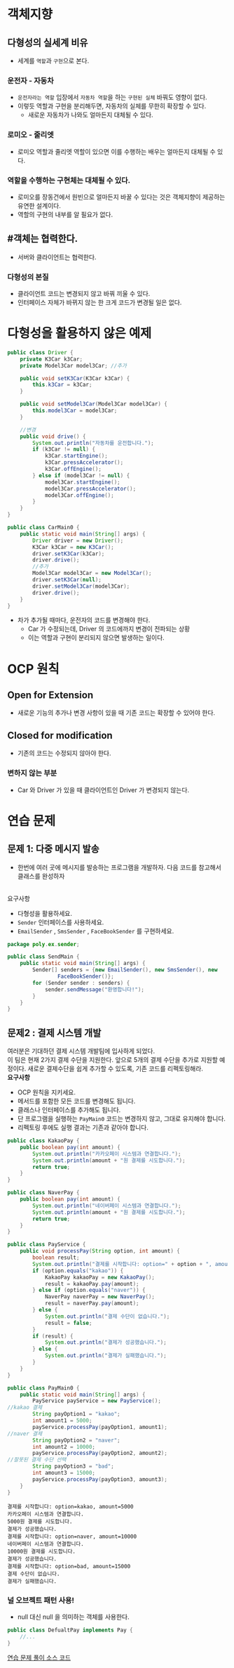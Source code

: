 # 객체지향

## 다형성의 실세계 비유

- 세계를 `역할`과 `구현`으로 본다.

### 운전자 - 자동차

- `운전자라는 역할` 입장에서 `자동차 역할`을 하는 `구현된 실체` 바꿔도 영향이 없다.
- 이렇듯 역할과 구현을 분리해두면, 자동차의 실체를 무한히 확장할 수 있다.
    - 새로운 자동차가 나와도 얼마든지 대체될 수 있다.

### 로미오 - 줄리엣

- 로미오 역할과 줄리엣 역할이 있으면 이를 수행하는 배우는 얼마든지 대체될 수 있다.

### 역할을 수행하는 구현체는 대체될 수 있다.

- 로미오를 장동건에서 원빈으로 얼마든지 바꿀 수 있다는 것은 객체지향이 제공하는 유연한 설계이다.
- 역할의 구현의 내부를 알 필요가 없다.

## #객체는 협력한다.

- 서버와 클라이언트는 협력한다.

### 다형성의 본질

- 클라이언트 코드는 변경되지 않고 바꿔 끼울 수 있다.
- 인터페이스 자체가 바뀌지 않는 한 크게 코드가 변경될 일은 없다.

# 다형성을 활용하지 않은 예제

```java
public class Driver {
    private K3Car k3Car;
    private Model3Car model3Car; //추가

    public void setK3Car(K3Car k3Car) {
        this.k3Car = k3Car;
    }

    public void setModel3Car(Model3Car model3Car) {
        this.model3Car = model3Car;
    }

    //변경
    public void drive() {
        System.out.println("자동차를 운전합니다.");
        if (k3Car != null) {
            k3Car.startEngine();
            k3Car.pressAccelerator();
            k3Car.offEngine();
        } else if (model3Car != null) {
            model3Car.startEngine();
            model3Car.pressAccelerator();
            model3Car.offEngine();
        }
    }
}

```

```java
public class CarMain0 {
    public static void main(String[] args) {
        Driver driver = new Driver();
        K3Car k3Car = new K3Car();
        driver.setK3Car(k3Car);
        driver.drive();
        //추가
        Model3Car model3Car = new Model3Car();
        driver.setK3Car(null);
        driver.setModel3Car(model3Car);
        driver.drive();
    }
}
```

- 차가 추가될 때마다, 운전자의 코드를 변경해야 한다.
    - Car 가 수정되는데, Driver 의 코드에까지 변경이 전파되는 상황
    - 이는 역할과 구현이 분리되지 않으면 발생하는 일이다.

# OCP 원칙

## Open for Extension

- 새로운 기능의 추가나 변경 사항이 있을 때 기존 코드는 확장할 수 있어야 한다.

## Closed for modification

- 기존의 코드는 수정되지 않아야 한다.

### 변하지 않는 부분

- Car 와 Driver 가 있을 때 클라이언트인 Driver 가 변경되지 않는다.

# 연습 문제

## 문제 1: 다중 메시지 발송

- 한번에 여러 곳에 메시지를 발송하는 프로그램을 개발하자. 다음 코드를 참고해서 클래스를 완성하자

<br>요구사항<br>

- 다형성을 활용하세요.
- `Sender` 인터페이스를 사용하세요.
- `EmailSender` , `SmsSender` , `FaceBookSender` 를 구현하세요.

```java
package poly.ex.sender;

public class SendMain {
    public static void main(String[] args) {
        Sender[] senders = {new EmailSender(), new SmsSender(), new
                FaceBookSender()};
        for (Sender sender : senders) {
            sender.sendMessage("환영합니다!");
        }
    }
}
```

## 문제2 : 결제 시스템 개발

여러분은 기대하던 결제 시스템 개발팀에 입사하게 되었다.<br>
이 팀은 현재 2가지 결제 수단을 지원한다. 앞으로 5개의 결제 수단을 추가로 지원할 예정이다. 새로운 결제수단을 쉽게 추가할 수 있도록, 기존 코드를 리펙토링해라.<br>
**요구사항**

- OCP 원칙을 지키세요.
- 메서드를 포함한 모든 코드를 변경해도 됩니다.
- 클래스나 인터페이스를 추가해도 됩니다.
- 단 프로그램을 실행하는 `PayMain0` 코드는 변경하지 않고, 그대로 유지해야 합니다.
- 리펙토링 후에도 실행 결과는 기존과 같아야 합니다.

```java
public class KakaoPay {
    public boolean pay(int amount) {
        System.out.println("카카오페이 시스템과 연결합니다.");
        System.out.println(amount + "원 결제를 시도합니다.");
        return true;
    }
}
```

```java
public class NaverPay {
    public boolean pay(int amount) {
        System.out.println("네이버페이 시스템과 연결합니다.");
        System.out.println(amount + "원 결제를 시도합니다.");
        return true;
    }
}
```

```java
public class PayService {
    public void processPay(String option, int amount) {
        boolean result;
        System.out.println("결제를 시작합니다: option=" + option + ", amount=" + amount);
        if (option.equals("kakao")) {
            KakaoPay kakaoPay = new KakaoPay();
            result = kakaoPay.pay(amount);
        } else if (option.equals("naver")) {
            NaverPay naverPay = new NaverPay();
            result = naverPay.pay(amount);
        } else {
            System.out.println("결제 수단이 없습니다.");
            result = false;
        }
        if (result) {
            System.out.println("결제가 성공했습니다.");
        } else {
            System.out.println("결제가 실패했습니다.");
        }
    }
}
```

```java
public class PayMain0 {
    public static void main(String[] args) {
        PayService payService = new PayService();
//kakao 결제
        String payOption1 = "kakao";
        int amount1 = 5000;
        payService.processPay(payOption1, amount1);
//naver 결제
        String payOption2 = "naver";
        int amount2 = 10000;
        payService.processPay(payOption2, amount2);
//잘못된 결제 수단 선택
        String payOption3 = "bad";
        int amount3 = 15000;
        payService.processPay(payOption3, amount3);
    }
}
```

```
결제를 시작합니다: option=kakao, amount=5000 
카카오페이 시스템과 연결합니다.
5000원 결제를 시도합니다.
결제가 성공했습니다.
결제를 시작합니다: option=naver, amount=10000 
네이버페이 시스템과 연결합니다.
10000원 결제를 시도합니다.
결제가 성공했습니다.
결제를 시작합니다: option=bad, amount=15000 
결제 수단이 없습니다.
결제가 실패했습니다.
```

### 널 오브젝트 패턴 사용!

- null 대신 null 을 의미하는 객체를 사용한다.

```java
public class DefualtPay implements Pay {
    //...
}
```

[연습 문제 풀이 소스 코드](https://github.com/Jin409/java-basic/commit/ed953249c9b5778a06241722920643e2c11f39b1)